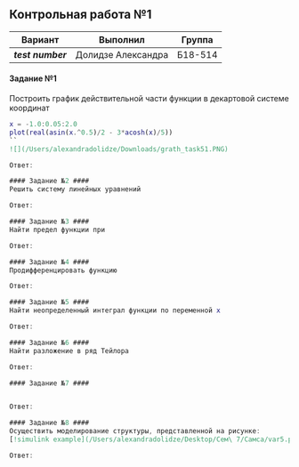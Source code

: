 ## Контрольная работа №1 ##



| Вариант | Выполнил | Группа |
| -------- | ------- | ----- |
| ***test number*** | Долидзе Александра | Б18-514 |

#### Задание №1 ####
Построить график действительной части функции в декартовой системе координат

```matlab
x = -1.0:0.05:2.0
plot(real(asin(x.^0.5)/2 - 3*acosh(x)/5))
``
![](/Users/alexandradolidze/Downloads/grath_task51.PNG)

Ответ:

#### Задание №2 ####
Решить систему линейных уравнений

Ответ:

#### Задание №3 ####
Найти предел функции при

Ответ:

#### Задание №4 ####
Продифференцировать функцию

Ответ:

#### Задание №5 ####
Найти неопределенный интеграл функции по переменной x

Ответ:

#### Задание №6 ####
Найти разложение в ряд Тейлора

Ответ:

#### Задание №7 ####


Ответ:

#### Задание №8 ####
Осуществить моделирование структуры, представленной на рисунке:
[!simulink example](/Users/alexandradolidze/Desktop/Сем\ 7/Самса/var5.png)

Ответ:
